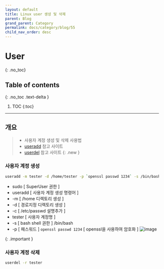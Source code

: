 ```yaml
---
layout: default
title: Linux user 생성 및 삭제
parent: Blog
grand_parent: Category
permalink: docs/category/blog/55
child_nav_order: desc
---
```

# User
{: .no_toc}

## Table of contents
{: .no_toc .text-delta }

1. TOC
{:toc}

---
## 개요

> - 사용자 계정 생성 및 삭제 사용법
> - [useradd](https://linux.die.net/man/8/useradd) 참고 사이트
> - [userdel](https://linux.die.net/man/8/userdel) 참고 사이트
{: .new }


### 사용자 계정 생성

```bash
useradd -m tester -d /home/tester -p `openssl passwd 1234` -s /bin/bash -c 테스터
```
> 
- sudo [ SuperUser 권한 ]
- useradd [ 사용자 계정 생성 명령어 ]
- -m [ /home 디렉토리 생성 ]
- -d [ 경로지정 디렉토리 생성 ]
- -c [ /etc/passwd 설명추가 ] 
- tester [ 사용자 계정명 ]
- -s [ bash shell 권한 ] /bin/bash 
- -p [ 패스워드 ] `openssl passwd 1234` [ openssl을 사용하여 암호화 ]
![image](https://user-images.githubusercontent.com/36792594/211697779-3276ec21-49d0-441b-8113-6f3e9932a523.png)
>
{: .important }

### 사용자 계정 삭제

```bash
userdel -r tester
```